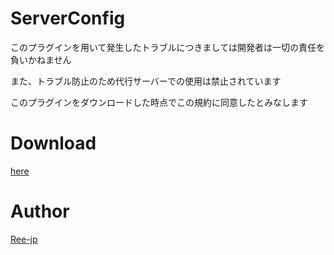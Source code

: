# ServerConfig

このプラグインを用いて発生したトラブルにつきましては開発者は一切の責任を負いかねません

また、トラブル防止のため代行サーバーでの使用は禁止されています

このプラグインをダウンロードした時点でこの規約に同意したとみなします

# Download

[here](https://github.com/Ree-jp/ServerConfig/releases/download/1.0.0/Serverconfig.v1.0.0.phar)

# Author

[Ree-jp](https://github.com/Ree-jp)
